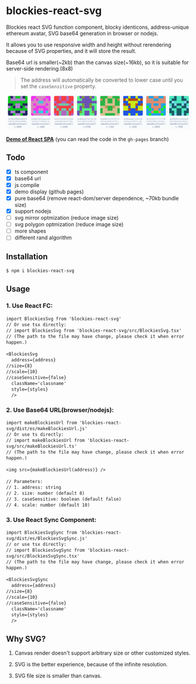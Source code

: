 # blockies-react-svg

Blockies react SVG function component, blocky identicons, address-unique ethereum avatar, SVG base64 generation in browser or nodejs.

It allows you to use responsive width and height without rerendering because of SVG properties, and it will store the result.


Base64 url is smaller(~2kb) than the canvas size(~16kb), so it is suitable for server-side rendering.(8x8)

> The address will automatically be converted to lower case until you set the `caseSensitive` property.

![Sample of generated blockies](sample.png "Blockies")

[**Demo of React SPA**](https://yysuni.github.io/blockies-react-svg/) (you can read the code in the `gh-pages` branch)

## Todo
- [x] ts component
- [x] base64 url
- [x] js compile
- [x] demo display (github pages)
- [x] pure base64 (remove react-dom/server dependence, ~70kb bundle size)
- [x] support nodejs
- [ ] svg mirror optmization (reduce image size)
- [ ] svg polygon optmization (reduce image size)
- [ ] more shapes
- [ ] different rand algorithm

## Installation

```bash
$ npm i blockies-react-svg
```

## Usage

### 1. Use React FC:

```tsx
import BlockiesSvg from 'blockies-react-svg'
// Or use tsx directly:
// import BlockiesSvg from 'blockies-react-svg/src/BlockiesSvg.tsx'
// (The path to the file may have change, please check it when error happen.)

<BlockiesSvg 
  address={address}
//size={8}
//scale={10}
//caseSensitive={false}
  className='classname'
  style={styles} 
  />
```

### 2. Use Base64 URL(browser/nodejs):

```tsx
import makeBlockiesUrl from 'blockies-react-svg/dist/es/makeBlockiesUrl.js'
// Or use ts directly:
// import makeBlockiesUrl from 'blockies-react-svg/src/makeBlockiesUrl.ts'
// (The path to the file may have change, please check it when error happen.)

<img src={makeBlockiesUrl(address)} />

// Parameters:
// 1. address: string
// 2. size: number (default 8)
// 3. caseSensitive: boolean (default false)
// 4. scale: number (default 10)
```

### 3. Use React Sync Component:

```tsx
import BlockiesSvgSync from 'blockies-react-svg/dist/es/BlockiesSvgSync.js'
// or use tsx directly:
// import BlockiesSvgSync from 'blockies-react-svg/src/BlockiesSvgSync.tsx'
// (The path to the file may have change, please check it when error happen.)

<BlockiesSvgSync 
  address={address} 
//size={8}
//scale={10}
//caseSensitive={false}
  className='classname'
  style={styles} 
  />
```


## Why SVG?

1. Canvas render doesn't support arbitrary size or other customized styles.

2. SVG is the better experience, because of the infinite resolution.

3. SVG file size is smaller than canvas.

